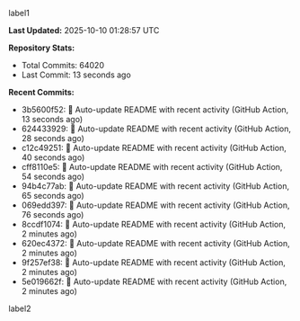 
label1 
<!-- ACTIVITY_START -->
**Last Updated:** 2025-10-10 01:28:57 UTC

**Repository Stats:**
- Total Commits: 64020
- Last Commit: 13 seconds ago

**Recent Commits:**
- 3b5600f52: 🤖 Auto-update README with recent activity (GitHub Action, 13 seconds ago)
- 624433929: 🤖 Auto-update README with recent activity (GitHub Action, 28 seconds ago)
- c12c49251: 🤖 Auto-update README with recent activity (GitHub Action, 40 seconds ago)
- cff8110e5: 🤖 Auto-update README with recent activity (GitHub Action, 54 seconds ago)
- 94b4c77ab: 🤖 Auto-update README with recent activity (GitHub Action, 65 seconds ago)
- 069edd397: 🤖 Auto-update README with recent activity (GitHub Action, 76 seconds ago)
- 8ccdf1074: 🤖 Auto-update README with recent activity (GitHub Action, 2 minutes ago)
- 620ec4372: 🤖 Auto-update README with recent activity (GitHub Action, 2 minutes ago)
- 9f257ef38: 🤖 Auto-update README with recent activity (GitHub Action, 2 minutes ago)
- 5e019662f: 🤖 Auto-update README with recent activity (GitHub Action, 2 minutes ago)
<!-- ACTIVITY_END -->

label2
